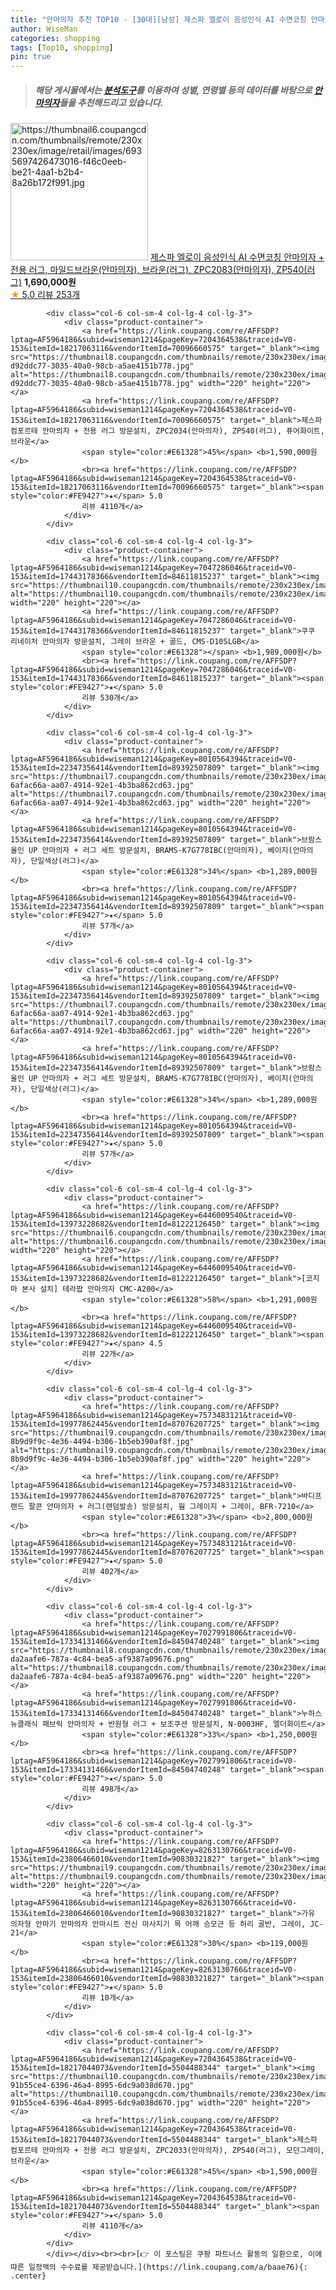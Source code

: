 ```yaml
---
title: "안마의자 추천 TOP10 - [30대][남성] 제스파 엘로이 음성인식 AI 수면코칭 안마의자 + 전용 러그, 마일드브라운(안마의자), 브라운(러그), ZPC2083(안마의"
author: WiseMan
categories: shopping
tags: [Top10, shopping]
pin: true
---
```


> ##### 해당 게시물에서는 [**분석도구**](https://itemscout.io/)를 이용하여 **성별**, **연령별** 등의 데이터를 바탕으로 [**안마의자**](https://link.coupang.com/a/baae76)들을 추천해드리고 있습니다.
<div class="container"><div class="row">
            <div class="col-6 col-sm-4 col-lg-4 col-lg-3">
                <div class="product-container">
                    <a href="https://link.coupang.com/re/AFFSDP?lptag=AF5964186&subid=wiseman1214&pageKey=7204451954&traceid=V0-153&itemId=18217410418&vendorItemId=85092584627" target="_blank"><img src="https://thumbnail6.coupangcdn.com/thumbnails/remote/230x230ex/image/retail/images/6935697426473016-f46c0eeb-be21-4aa1-b2b4-8a26b172f991.jpg" alt="https://thumbnail6.coupangcdn.com/thumbnails/remote/230x230ex/image/retail/images/6935697426473016-f46c0eeb-be21-4aa1-b2b4-8a26b172f991.jpg" width="220" height="220"></a>
                    <a href="https://link.coupang.com/re/AFFSDP?lptag=AF5964186&subid=wiseman1214&pageKey=7204451954&traceid=V0-153&itemId=18217410418&vendorItemId=85092584627" target="_blank">제스파 엘로이 음성인식 AI 수면코칭 안마의자 + 전용 러그, 마일드브라운(안마의자), 브라운(러그), ZPC2083(안마의자), ZP540(러그)</a>
                    <span style="color:#E61328"></span> <b>1,690,000원</b>
                    <br><a href="https://link.coupang.com/re/AFFSDP?lptag=AF5964186&subid=wiseman1214&pageKey=7204451954&traceid=V0-153&itemId=18217410418&vendorItemId=85092584627" target="_blank"><span style="color:#FE9427">★</span> 5.0
                    리뷰 253개</a>
                </div>
            </div>
            
            <div class="col-6 col-sm-4 col-lg-4 col-lg-3">
                <div class="product-container">
                    <a href="https://link.coupang.com/re/AFFSDP?lptag=AF5964186&subid=wiseman1214&pageKey=7204364538&traceid=V0-153&itemId=18217063116&vendorItemId=70096660575" target="_blank"><img src="https://thumbnail8.coupangcdn.com/thumbnails/remote/230x230ex/image/retail/images/2971378855164563-d92ddc77-3035-40a0-98cb-a5ae4151b778.jpg" alt="https://thumbnail8.coupangcdn.com/thumbnails/remote/230x230ex/image/retail/images/2971378855164563-d92ddc77-3035-40a0-98cb-a5ae4151b778.jpg" width="220" height="220"></a>
                    <a href="https://link.coupang.com/re/AFFSDP?lptag=AF5964186&subid=wiseman1214&pageKey=7204364538&traceid=V0-153&itemId=18217063116&vendorItemId=70096660575" target="_blank">제스파 컴포르테 안마의자 + 전용 러그 방문설치, ZPC2034(안마의자), ZP540(러그), 퓨어화이트, 브라운</a>
                    <span style="color:#E61328">45%</span> <b>1,590,000원</b>
                    <br><a href="https://link.coupang.com/re/AFFSDP?lptag=AF5964186&subid=wiseman1214&pageKey=7204364538&traceid=V0-153&itemId=18217063116&vendorItemId=70096660575" target="_blank"><span style="color:#FE9427">★</span> 5.0
                    리뷰 4110개</a>
                </div>
            </div>
            
            <div class="col-6 col-sm-4 col-lg-4 col-lg-3">
                <div class="product-container">
                    <a href="https://link.coupang.com/re/AFFSDP?lptag=AF5964186&subid=wiseman1214&pageKey=7047286046&traceid=V0-153&itemId=17443178366&vendorItemId=84611815237" target="_blank"><img src="https://thumbnail10.coupangcdn.com/thumbnails/remote/230x230ex/image/0820_amir_esrgan_inf80k_batch_1_max3k/f661/66a991bfac50406032fee71555e1fad566719cea3fe85f100f9c0973575d.jpg" alt="https://thumbnail10.coupangcdn.com/thumbnails/remote/230x230ex/image/0820_amir_esrgan_inf80k_batch_1_max3k/f661/66a991bfac50406032fee71555e1fad566719cea3fe85f100f9c0973575d.jpg" width="220" height="220"></a>
                    <a href="https://link.coupang.com/re/AFFSDP?lptag=AF5964186&subid=wiseman1214&pageKey=7047286046&traceid=V0-153&itemId=17443178366&vendorItemId=84611815237" target="_blank">쿠쿠 리네이처 안마의자 방문설치, 그레이 브라운 + 골드, CMS-D10SLGB</a>
                    <span style="color:#E61328"></span> <b>1,989,000원</b>
                    <br><a href="https://link.coupang.com/re/AFFSDP?lptag=AF5964186&subid=wiseman1214&pageKey=7047286046&traceid=V0-153&itemId=17443178366&vendorItemId=84611815237" target="_blank"><span style="color:#FE9427">★</span> 5.0
                    리뷰 530개</a>
                </div>
            </div>
            
            <div class="col-6 col-sm-4 col-lg-4 col-lg-3">
                <div class="product-container">
                    <a href="https://link.coupang.com/re/AFFSDP?lptag=AF5964186&subid=wiseman1214&pageKey=8010564394&traceid=V0-153&itemId=22347356414&vendorItemId=89392507809" target="_blank"><img src="https://thumbnail7.coupangcdn.com/thumbnails/remote/230x230ex/image/retail/images/2715937224391166-6afac66a-aa07-4914-92e1-4b3ba862cd63.jpg" alt="https://thumbnail7.coupangcdn.com/thumbnails/remote/230x230ex/image/retail/images/2715937224391166-6afac66a-aa07-4914-92e1-4b3ba862cd63.jpg" width="220" height="220"></a>
                    <a href="https://link.coupang.com/re/AFFSDP?lptag=AF5964186&subid=wiseman1214&pageKey=8010564394&traceid=V0-153&itemId=22347356414&vendorItemId=89392507809" target="_blank">브람스 올인 UP 안마의자 + 러그 세트 방문설치, BRAMS-K7G778IBC(안마의자), 베이지(안마의자), 단일색상(러그)</a>
                    <span style="color:#E61328">34%</span> <b>1,289,000원</b>
                    <br><a href="https://link.coupang.com/re/AFFSDP?lptag=AF5964186&subid=wiseman1214&pageKey=8010564394&traceid=V0-153&itemId=22347356414&vendorItemId=89392507809" target="_blank"><span style="color:#FE9427">★</span> 5.0
                    리뷰 57개</a>
                </div>
            </div>
            
            <div class="col-6 col-sm-4 col-lg-4 col-lg-3">
                <div class="product-container">
                    <a href="https://link.coupang.com/re/AFFSDP?lptag=AF5964186&subid=wiseman1214&pageKey=8010564394&traceid=V0-153&itemId=22347356414&vendorItemId=89392507809" target="_blank"><img src="https://thumbnail7.coupangcdn.com/thumbnails/remote/230x230ex/image/retail/images/2715937224391166-6afac66a-aa07-4914-92e1-4b3ba862cd63.jpg" alt="https://thumbnail7.coupangcdn.com/thumbnails/remote/230x230ex/image/retail/images/2715937224391166-6afac66a-aa07-4914-92e1-4b3ba862cd63.jpg" width="220" height="220"></a>
                    <a href="https://link.coupang.com/re/AFFSDP?lptag=AF5964186&subid=wiseman1214&pageKey=8010564394&traceid=V0-153&itemId=22347356414&vendorItemId=89392507809" target="_blank">브람스 올인 UP 안마의자 + 러그 세트 방문설치, BRAMS-K7G778IBC(안마의자), 베이지(안마의자), 단일색상(러그)</a>
                    <span style="color:#E61328">34%</span> <b>1,289,000원</b>
                    <br><a href="https://link.coupang.com/re/AFFSDP?lptag=AF5964186&subid=wiseman1214&pageKey=8010564394&traceid=V0-153&itemId=22347356414&vendorItemId=89392507809" target="_blank"><span style="color:#FE9427">★</span> 5.0
                    리뷰 57개</a>
                </div>
            </div>
            
            <div class="col-6 col-sm-4 col-lg-4 col-lg-3">
                <div class="product-container">
                    <a href="https://link.coupang.com/re/AFFSDP?lptag=AF5964186&subid=wiseman1214&pageKey=6446009540&traceid=V0-153&itemId=13973228682&vendorItemId=81222126450" target="_blank"><img src="https://thumbnail6.coupangcdn.com/thumbnails/remote/230x230ex/image/vendor_inventory/6009/f4709b3fdf169d657200a7e208bf293431f9dfc8bdfab4f04639e184377e.jpg" alt="https://thumbnail6.coupangcdn.com/thumbnails/remote/230x230ex/image/vendor_inventory/6009/f4709b3fdf169d657200a7e208bf293431f9dfc8bdfab4f04639e184377e.jpg" width="220" height="220"></a>
                    <a href="https://link.coupang.com/re/AFFSDP?lptag=AF5964186&subid=wiseman1214&pageKey=6446009540&traceid=V0-153&itemId=13973228682&vendorItemId=81222126450" target="_blank">[코지마 본사 설치] 테라팝 안마의자 CMC-A200</a>
                    <span style="color:#E61328">58%</span> <b>1,291,000원</b>
                    <br><a href="https://link.coupang.com/re/AFFSDP?lptag=AF5964186&subid=wiseman1214&pageKey=6446009540&traceid=V0-153&itemId=13973228682&vendorItemId=81222126450" target="_blank"><span style="color:#FE9427">★</span> 4.5
                    리뷰 22개</a>
                </div>
            </div>
            
            <div class="col-6 col-sm-4 col-lg-4 col-lg-3">
                <div class="product-container">
                    <a href="https://link.coupang.com/re/AFFSDP?lptag=AF5964186&subid=wiseman1214&pageKey=7573483121&traceid=V0-153&itemId=19977862445&vendorItemId=87076207725" target="_blank"><img src="https://thumbnail9.coupangcdn.com/thumbnails/remote/230x230ex/image/retail/images/3734307779535327-8b9d9f9c-4e36-4494-b306-1b5eb390af8f.jpg" alt="https://thumbnail9.coupangcdn.com/thumbnails/remote/230x230ex/image/retail/images/3734307779535327-8b9d9f9c-4e36-4494-b306-1b5eb390af8f.jpg" width="220" height="220"></a>
                    <a href="https://link.coupang.com/re/AFFSDP?lptag=AF5964186&subid=wiseman1214&pageKey=7573483121&traceid=V0-153&itemId=19977862445&vendorItemId=87076207725" target="_blank">바디프랜드 팔콘 안마의자 + 러그(랜덤발송) 방문설치, 웜 그레이지 + 그레이, BFR-7210</a>
                    <span style="color:#E61328">3%</span> <b>2,800,000원</b>
                    <br><a href="https://link.coupang.com/re/AFFSDP?lptag=AF5964186&subid=wiseman1214&pageKey=7573483121&traceid=V0-153&itemId=19977862445&vendorItemId=87076207725" target="_blank"><span style="color:#FE9427">★</span> 5.0
                    리뷰 402개</a>
                </div>
            </div>
            
            <div class="col-6 col-sm-4 col-lg-4 col-lg-3">
                <div class="product-container">
                    <a href="https://link.coupang.com/re/AFFSDP?lptag=AF5964186&subid=wiseman1214&pageKey=7027991806&traceid=V0-153&itemId=17334131466&vendorItemId=84504740248" target="_blank"><img src="https://thumbnail8.coupangcdn.com/thumbnails/remote/230x230ex/image/retail/images/2008083801087915-da2aafe6-787a-4c84-bea5-af9387a09676.png" alt="https://thumbnail8.coupangcdn.com/thumbnails/remote/230x230ex/image/retail/images/2008083801087915-da2aafe6-787a-4c84-bea5-af9387a09676.png" width="220" height="220"></a>
                    <a href="https://link.coupang.com/re/AFFSDP?lptag=AF5964186&subid=wiseman1214&pageKey=7027991806&traceid=V0-153&itemId=17334131466&vendorItemId=84504740248" target="_blank">누하스 뉴클래식 패브릭 안마의자 + 반원형 러그 + 보조쿠션 방문설치, N-0003HF, 엘더화이트</a>
                    <span style="color:#E61328">33%</span> <b>1,250,000원</b>
                    <br><a href="https://link.coupang.com/re/AFFSDP?lptag=AF5964186&subid=wiseman1214&pageKey=7027991806&traceid=V0-153&itemId=17334131466&vendorItemId=84504740248" target="_blank"><span style="color:#FE9427">★</span> 5.0
                    리뷰 498개</a>
                </div>
            </div>
            
            <div class="col-6 col-sm-4 col-lg-4 col-lg-3">
                <div class="product-container">
                    <a href="https://link.coupang.com/re/AFFSDP?lptag=AF5964186&subid=wiseman1214&pageKey=8263130766&traceid=V0-153&itemId=23806466010&vendorItemId=90830321827" target="_blank"><img src="https://thumbnail9.coupangcdn.com/thumbnails/remote/230x230ex/image/vendor_inventory/e46d/5c227ab51936b5ee955b38b0134b76d181eae5698d21f4d1e00308c5ed49.jpg" alt="https://thumbnail9.coupangcdn.com/thumbnails/remote/230x230ex/image/vendor_inventory/e46d/5c227ab51936b5ee955b38b0134b76d181eae5698d21f4d1e00308c5ed49.jpg" width="220" height="220"></a>
                    <a href="https://link.coupang.com/re/AFFSDP?lptag=AF5964186&subid=wiseman1214&pageKey=8263130766&traceid=V0-153&itemId=23806466010&vendorItemId=90830321827" target="_blank">가유 의자형 안마기 안마의자 안마시트 전신 마사지기 목 어깨 승모근 등 허리 골반, 그레이, JC-21</a>
                    <span style="color:#E61328">30%</span> <b>119,000원</b>
                    <br><a href="https://link.coupang.com/re/AFFSDP?lptag=AF5964186&subid=wiseman1214&pageKey=8263130766&traceid=V0-153&itemId=23806466010&vendorItemId=90830321827" target="_blank"><span style="color:#FE9427">★</span> 5.0
                    리뷰 10개</a>
                </div>
            </div>
            
            <div class="col-6 col-sm-4 col-lg-4 col-lg-3">
                <div class="product-container">
                    <a href="https://link.coupang.com/re/AFFSDP?lptag=AF5964186&subid=wiseman1214&pageKey=7204364538&traceid=V0-153&itemId=18217044073&vendorItemId=5504488344" target="_blank"><img src="https://thumbnail10.coupangcdn.com/thumbnails/remote/230x230ex/image/retail/images/2971378660837384-91b55ce4-6396-46a4-8995-6dc9a038d670.jpg" alt="https://thumbnail10.coupangcdn.com/thumbnails/remote/230x230ex/image/retail/images/2971378660837384-91b55ce4-6396-46a4-8995-6dc9a038d670.jpg" width="220" height="220"></a>
                    <a href="https://link.coupang.com/re/AFFSDP?lptag=AF5964186&subid=wiseman1214&pageKey=7204364538&traceid=V0-153&itemId=18217044073&vendorItemId=5504488344" target="_blank">제스파 컴포르테 안마의자 + 전용 러그 방문설치, ZPC2033(안마의자), ZP540(러그), 모던그레이, 브라운</a>
                    <span style="color:#E61328">45%</span> <b>1,590,000원</b>
                    <br><a href="https://link.coupang.com/re/AFFSDP?lptag=AF5964186&subid=wiseman1214&pageKey=7204364538&traceid=V0-153&itemId=18217044073&vendorItemId=5504488344" target="_blank"><span style="color:#FE9427">★</span> 5.0
                    리뷰 4110개</a>
                </div>
            </div>
            </div></div><br><br>[👉 이 포스팅은 쿠팡 파트너스 활동의 일환으로, 이에 따른 일정액의 수수료를 제공받습니다.](https://link.coupang.com/a/baae76){: .center}